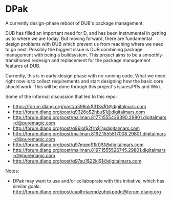 # DPak
A currently design-phase reboot of DUB's package management.

DUB has filled an important need for D, and has been instrumental
in getting us to where we are today. But moving forward, there
are fundamental design problems with DUB which prevent us from
reaching where we need to go next. Possibly the biggest issue
is DUB combining package management with being a buildsystem.
This project aims to be a smoothly-transitioned redesign and
replacement for the package management features of DUB.

Currently, this is in early-design phase with no running code.
What we need right now is to collect requirements and start designing
how the basic core should work. This will be done through this
project's issues/PRs and Wiki.

Some of the informal discussion that led to this repo:
- https://forum.dlang.org/post/q596ok$313v$1@digitalmars.com
- http://forum.dlang.org/post/q9326o$2hbu$1@digitalmars.com
- http://forum.dlang.org/post/mailman.8177.1555436390.29801.digitalmars-d@puremagic.com
- http://forum.dlang.org/post/q96lol$2frn$1@digitalmars.com
- http://forum.dlang.org/post/mailman.8192.1555517008.29801.digitalmars-d@puremagic.com
- http://forum.dlang.org/post/q97mqm$1lr0$1@digitalmars.com
- http://forum.dlang.org/post/mailman.8197.1555526745.29801.digitalmars-d@puremagic.com
- http://forum.dlang.org/post/q97su1$22kl$1@digitalmars.com

Notes:
- DPak may want to use and/or collaboprate with this initiative, which has similar goals:
http://forum.dlang.org/post/caplhrtaemdzuhpkppdg@forum.dlang.org
